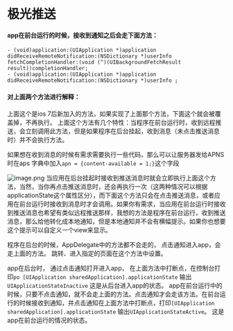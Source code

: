 # 极光推送

#### app在前台运行的时候，接收到通知之后会走下面方法：

```
- (void)application:(UIApplication *)application didReceiveRemoteNotification:(NSDictionary *)userInfo fetchCompletionHandler:(void (^)(UIBackgroundFetchResult result))completionHandler;
- (void)application:(UIApplication *)application didReceiveRemoteNotification:(NSDictionary *)userInfo ;
```
#### 对上面两个方法进行解释：

上面这个是ios 7后新加入的方法，如果实现了上面那个方法，下面这个就会被覆盖掉，不再执行。
上面这个方法有几个特性：当程序在前台运行时，收到远程推送，会立刻调用此方法，但是如果程序在后台挂起，收到消息（未点击推送消息时）并不会执行方法。

如果想在收到消息的时候有需求需要执行一些代码，那么可以让服务器发给APNS时在aps 字典中加入`apn = {content-available = 1;}`这个字段

![image.png](https://upload-images.jianshu.io/upload_images/1892989-1a48a2103c3ad978.png?imageMogr2/auto-orient/strip%7CimageView2/2/w/1240)
当应用在后台挂起时接收到推送消息时就会立即执行上面这个方法，当然，当你再点击推送消息时，还会再执行一次（这两种情况可以根据applicationState这个属性区分），而下面这个方法只会在点击推送消息，或者应用在前台运行时接收到消息时才会调用。如果你有需求，当应用在前台运行时接收到推送消息也希望有类似远程推送那样，我想的方法是程序在前台运行，收到推送消息，那么给他转化成本地通知，但是本地通知并不会有横幅提示。如果你也想要这个提示可以自定义一个view来显示。


程序在后台的时候，AppDelegate中的方法都不会走的， 点击通知进入app，会走上面的方法。 跳转、进入指定的页面在这个方法中设置。

app在后台时， 通过点击通知打开进入app， 在上面方法中打断点，在控制台打印`po [UIApplication sharedApplication].applicationState` 输出`UIApplicationStateInactive`  这是从后台进入app的状态。
app在前台运行中的时候，只要不点击通知，就不会走上面的方法。点击通知才会走该方法。在前台运行的时候接收到通知，并点击通知在上面方法中打断点，打印`[UIApplication sharedApplication].applicationState`  输出`UIApplicationStateActive`。
这是app在前台运行的情况的状态。
